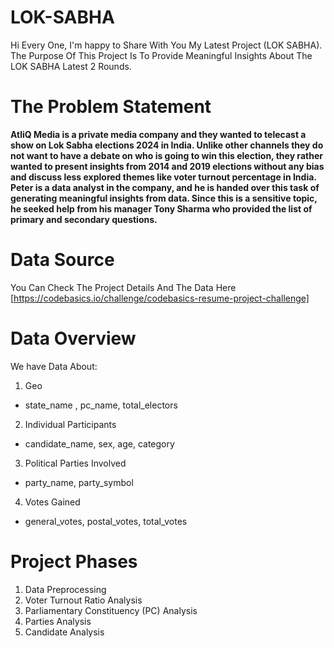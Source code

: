 # LOK-SABHA  

Hi Every One, I'm happy to Share With You My Latest Project (LOK SABHA). The Purpose Of This Project Is To Provide Meaningful Insights About The LOK SABHA Latest 2 Rounds.

# The Problem Statement

**AtliQ Media is a private media company and they wanted to telecast a show on Lok Sabha elections 2024 in India. Unlike other channels they do not want to have a debate on who is going to win this election, they rather wanted to present insights from 2014 and 2019 elections without any bias and discuss less explored themes like voter turnout percentage in India.  Peter is a data analyst in the company, and he is handed over this task of generating meaningful insights from data. Since this is a sensitive topic, he seeked help from his manager Tony Sharma who provided the list of primary and secondary questions.** 

# Data Source
You Can Check The Project Details And The Data Here [https://codebasics.io/challenge/codebasics-resume-project-challenge]

# Data Overview
We have Data About:
1. Geo 
  - state_name , pc_name, total_electors
2. Individual Participants
  - candidate_name, sex, age, category
3. Political Parties Involved 
  - party_name, party_symbol
4. Votes Gained
  - general_votes, postal_votes, total_votes

# Project Phases
1. Data Preprocessing 
2. Voter Turnout Ratio Analysis
3. Parliamentary Constituency (PC) Analysis
4. Parties Analysis
5. Candidate Analysis
